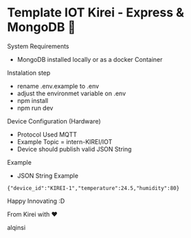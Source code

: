 # Template IOT Kirei - Express & MongoDB 📱

System Requirements
- MongoDB installed locally or as a docker Container

Instalation step
- rename .env.example to .env
- adjust the environmet variable on .env
- npm install
- npm run dev

Device Configuration (Hardware)
- Protocol Used MQTT
- Example Topic = intern-KIREI/IOT
- Device should publish valid JSON String 


Example
- JSON String Example
```
{"device_id":"KIREI-1","temperature":24.5,"humidity":80}
``` 




Happy Innovating :D


From Kirei with ♥️

alqinsi
